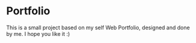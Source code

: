 # Portfolio
This is a small project based on my self Web Portfolio, designed and done by me. I hope you like it :)
